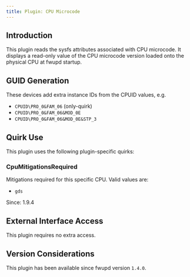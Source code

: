 ```yaml
---
title: Plugin: CPU Microcode
---
```


## Introduction

This plugin reads the sysfs attributes associated with CPU microcode.
It displays a read-only value of the CPU microcode version loaded onto
the physical CPU at fwupd startup.

## GUID Generation

These devices add extra instance IDs from the CPUID values, e.g.

* `CPUID\PRO_0&FAM_06` (only-quirk)
* `CPUID\PRO_0&FAM_06&MOD_0E`
* `CPUID\PRO_0&FAM_06&MOD_0E&STP_3`

## Quirk Use

This plugin uses the following plugin-specific quirks:

### CpuMitigationsRequired

Mitigations required for this specific CPU. Valid values are:

* `gds`

Since: 1.9.4

## External Interface Access

This plugin requires no extra access.

## Version Considerations

This plugin has been available since fwupd version `1.4.0`.
